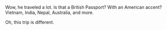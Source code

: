 Wow, he traveled a lot. Is that a British Passport? With an American accent? Vietnam, India, Nepal, Australia, and more. 

Oh, this trip is different.